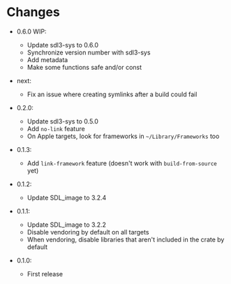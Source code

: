 # Changes

- 0.6.0 WIP:
    - Update sdl3-sys to 0.6.0
    - Synchronize version number with sdl3-sys
    - Add metadata
    - Make some functions safe and/or const

- next:
    - Fix an issue where creating symlinks after a build could fail

- 0.2.0:
    - Update sdl3-sys to 0.5.0
    - Add `no-link` feature
    - On Apple targets, look for frameworks in `~/Library/Frameworks` too

- 0.1.3:
    - Add `link-framework` feature (doesn't work with `build-from-source` yet)

- 0.1.2:
    - Update SDL_image to 3.2.4

- 0.1.1:
    - Update SDL_image to 3.2.2
    - Disable vendoring by default on all targets
    - When vendoring, disable libraries that aren't included in the crate by default

- 0.1.0:
    - First release
